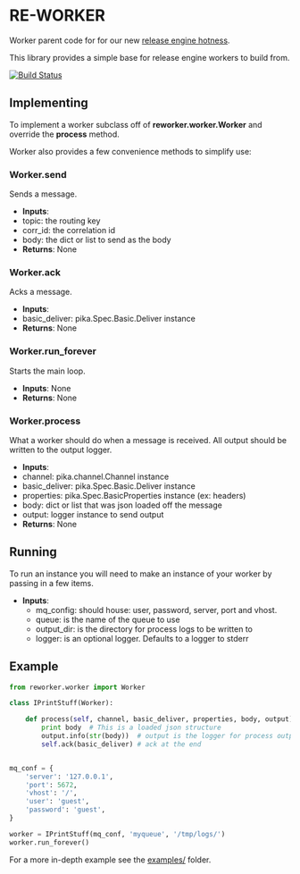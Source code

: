 # RE-WORKER
Worker parent code for for our new [release engine hotness](https://github.com/RHInception/?query=re-).

This library provides a simple base for release engine workers to build from.

[![Build Status](https://api.travis-ci.org/RHInception/re-worker.png)](https://travis-ci.org/RHInception/re-worker/)

## Implementing
To implement a worker subclass off of **reworker.worker.Worker** and override the **process** method.

Worker also provides a few convenience methods to simplify use:

### Worker.send
Sends a message.

* **Inputs**:
 * topic: the routing key
 * corr\_id: the correlation id
 * body: the dict or list to send as the body
* **Returns**: None

### Worker.ack
Acks a message.

* **Inputs**:
 * basic\_deliver: pika.Spec.Basic.Deliver instance
* **Returns**: None

### Worker.run\_forever
Starts the main loop.

* **Inputs**: None
* **Returns**: None

### Worker.process
What a worker should do when a message is received. All output
should be written to the output logger.

* **Inputs**:
 * channel: pika.channel.Channel instance
 * basic\_deliver: pika.Spec.Basic.Deliver instance
 * properties: pika.Spec.BasicProperties instance (ex: headers)
 * body: dict or list that was json loaded off the message
 * output: logger instance to send output
* **Returns**: None


## Running

To run an instance you will need to make an instance of your worker by passing in a few items.

* **Inputs**:
  * mq\_config: should house: user, password, server, port and vhost.
  * queue: is the name of the queue to use
  * output\_dir: is the directory for process logs to be written to
  * logger: is an optional logger. Defaults to a logger to stderr


## Example

```python
from reworker.worker import Worker

class IPrintStuff(Worker):

    def process(self, channel, basic_deliver, properties, body, output):
        print body  # This is a loaded json structure
        output.info(str(body))  # output is the logger for process output
        self.ack(basic_deliver) # ack at the end


mq_conf = {
    'server': '127.0.0.1',
    'port': 5672,
    'vhost': '/',
    'user': 'guest',
    'password': 'guest',
}

worker = IPrintStuff(mq_conf, 'myqueue', '/tmp/logs/')
worker.run_forever()
```

For a more in-depth example see the [examples/](https://github.com/RHInception/re-worker/tree/master/examples) folder.
